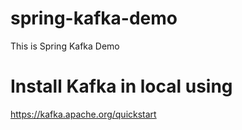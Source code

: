 # spring-kafka-demo
 This is Spring Kafka Demo

 # Install Kafka in local using 
 https://kafka.apache.org/quickstart
